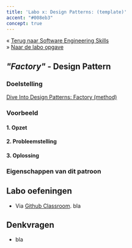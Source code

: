 ```yaml
---
title: 'Labo x: Design Patterns: (template)'
accent: "#008eb3"
concept: true
---
```

&laquo;&nbsp;[Terug naar Software Engineering Skills](/teaching/ses)<br/>
&raquo;&nbsp;[Naar de labo opgave](#oef)

## _"Factory"_ - Design Pattern

### Doelstelling

[Dive Into Design Patterns: Factory (method)](https://sourcemaking.com/design_patterns/factory_method)

### Voorbeeld

#### 1. Opzet

#### 2. Probleemstelling

#### 3. Oplossing

### Eigenschappen van dit patroon

## <a name="oef"></a>Labo oefeningen

* Via [<i class='fa fa-github'></i> Github Classroom](/teaching/ses/github-classroom). bla

## Denkvragen

* bla
